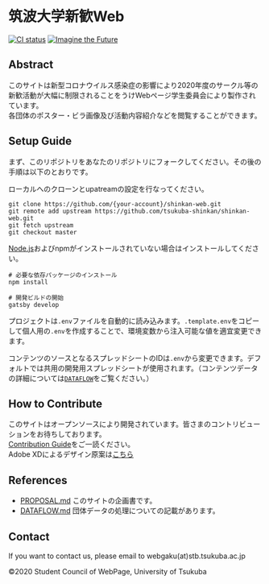 # 筑波大学新歓Web
[![CI status](https://github.com/tsukuba-shinkan/shinkan-web/workflows/CI/badge.svg)]()
[![Imagine the Future](https://img.shields.io/badge/imagine--the-future-0bf)](https://github.com/topics/imagine-the-future)

## Abstract
このサイトは新型コロナウイルス感染症の影響により2020年度のサークル等の新歓活動が大幅に制限されることをうけWebページ学生委員会により製作されています。  
各団体のポスター・ビラ画像及び活動内容紹介などを閲覧することができます。

## Setup Guide
まず、このリポジトリをあなたのリポジトリにフォークしてください。その後の手順は以下のとおりです。

ローカルへのクローンとupatreamの設定を行なってください。
```console
git clone https://github.com/{your-account}/shinkan-web.git
git remote add upstream https://github.com/tsukuba-shinkan/shinkan-web.git
git fetch upstream
git checkout master
```

[Node.js](https://nodejs.org/ja/)およびnpmがインストールされていない場合はインストールしてください。

```console
# 必要な依存パッケージのインストール
npm install

# 開発ビルドの開始
gatsby develop
```

プロジェクトは`.env`ファイルを自動的に読み込みます。`.template.env`をコピーして個人用の`.env`を作成することで、環境変数から注入可能な値を適宜変更できます。

コンテンツのソースとなるスプレッドシートのIDは`.env`から変更できます。デフォルトでは共用の開発用スプレッドシートが使用されます。（コンテンツデータの詳細については[`DATAFLOW`](/DATAFLOW.md)をご覧ください。）

## How to Contribute
このサイトはオープンソースにより開発されています。皆さまのコントリビューションをお待ちしております。  
[Contribution Guide](/CONTRIBUTING.md)をご一読ください。  
Adobe XDによるデザイン原案は[こちら](https://xd.adobe.com/view/ca957b4d-3739-4c27-566f-ddd0cf4bead8-bca4/)

## References
- [PROPOSAL.md](PROPOSAL.md) このサイトの企画書です。
- [DATAFLOW.md](/DATAFLOW.md) 団体データの処理についての記載があります。

## Contact
If you want to contact us, please email to webgaku(at)stb.tsukuba.ac.jp 

&copy;2020 Student Council of WebPage, University of Tsukuba
